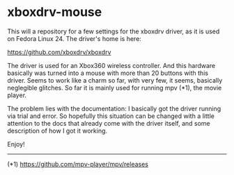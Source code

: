 # xboxdrv-mouse

This will a repository for a few settings for the xboxdrv driver, as it is used on Fedora Linux 24. The driver's home is here:

https://github.com/xboxdrv/xboxdrv

The driver is used for an Xbox360 wireless controller. And this hardware basically was turned into a mouse with more than 20 buttons with this driver. Seems to work like a charm so far, with very few, it seems, basically neglegible glitches. So far it is mainly used for running mpv (*1), the movie player.

The problem lies with the documentation: I basically got the driver running via trial and error. So hopefully this situation can be changed with a little attention to the docs that already come with the driver itself, and some description of how I got it working.

Enjoy!


--------------
(*1) https://github.com/mpv-player/mpv/releases
